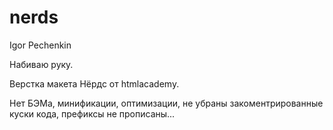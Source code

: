 # nerds
Igor Pechenkin

Набиваю руку.

Верстка макета Нёрдс от htmlacademy.

Нет БЭМа, минификации, оптимизации, не убраны закоментрированные куски кода, префиксы не прописаны...